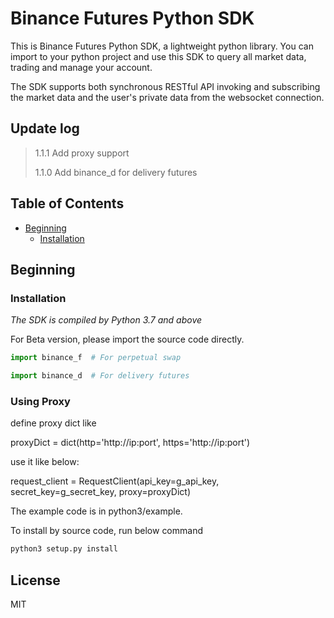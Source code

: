 # Binance Futures Python SDK

This is Binance Futures Python SDK, a lightweight python library. You can import to your python project and use this SDK to query all market data, trading and manage your account.

The SDK supports both synchronous RESTful API invoking and subscribing the market data and the user's private data from the websocket connection.
## Update log
>1.1.1
>Add proxy support 
>
>1.1.0
>Add binance_d for delivery futures

## Table of Contents

- [Beginning](#Beginning)
  - [Installation](#Installation)

## Beginning

### Installation

*The SDK is compiled by Python 3.7 and above*

For Beta version, please import the source code directly.

```Python
import binance_f  # For perpetual swap
```

```Python
import binance_d  # For delivery futures
```
### Using Proxy
define proxy dict like

proxyDict = dict(http='http://ip:port',
             https='http://ip:port') 
             
use it like below: 

request_client = RequestClient(api_key=g_api_key, secret_key=g_secret_key, proxy=proxyDict)

The example code is in python3/example.


To install by source code, run below command

```python
python3 setup.py install
```

## License
MIT
